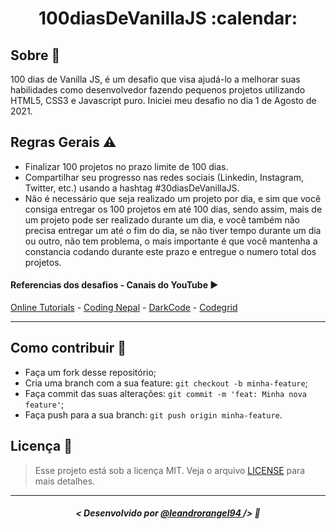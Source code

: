 <h1 align="center">
    100diasDeVanillaJS :calendar: 
</h1>

## Sobre :memo:

 100 dias de Vanilla JS, é um desafio que visa ajudá-lo a melhorar suas habilidades como desenvolvedor fazendo pequenos projetos utilizando HTML5, CSS3 e Javascript puro. Iniciei meu desafio no dia 1 de Agosto de 2021.

 ## Regras Gerais :warning:

* Finalizar 100 projetos no prazo limite de 100 dias.
* Compartilhar seu progresso nas redes sociais (Linkedin, Instagram, Twitter, etc.) usando a hashtag #30diasDeVanillaJS.
* Não é necessário que seja realizado um projeto por dia, e sim que você consiga entregar os 100 projetos em até 100 dias, sendo assim, mais de um projeto pode ser realizado durante um dia, e você também não precisa entregar um até o fim do dia, se não tiver tempo durante um dia ou outro, não tem problema, o mais importante é que você mantenha a constancia codando durante este prazo e entregue o numero total dos projetos.

#### Referencias dos desafios - Canais do YouTube :arrow_forward:

[Online Tutorials](https://www.youtube.com/channel/UCbwXnUipZsLfUckBPsC7Jog) - 
[Coding Nepal](https://www.youtube.com/channel/UCk7xIEmd3MeyhIu2StLX5yA) - 
[DarkCode](https://www.youtube.com/channel/UCD3KVjbb7aq2OiOffuungzw) -
[Codegrid](https://www.youtube.com/channel/UC7pVho4O31FyfQsZdXWejEw)

---

## Como contribuir :thinking:

- Faça um fork desse repositório;
- Cria uma branch com a sua feature: `git checkout -b minha-feature`;
- Faça commit das suas alterações: `git commit -m 'feat: Minha nova feature'`;
- Faça push para a sua branch: `git push origin minha-feature`.

## Licença :scroll:

> Esse projeto está sob a licença MIT. Veja o arquivo [LICENSE](LICENSE) para mais detalhes.

---

##### <p align="center"> <strong> < Desenvolvido por <a href="http://github.com/leandrorangel94/"> @leandrorangel94  </a> /> </strong>  :wave: